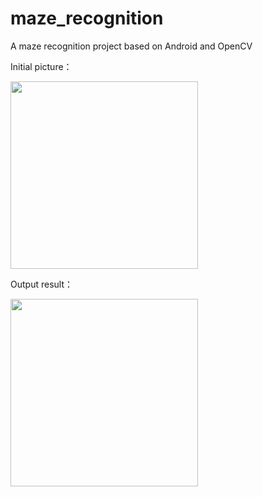 # maze_recognition

A maze recognition project based on Android and OpenCV

Initial picture：

<img src="https://github.com/cyz020403/maze_recognition/blob/main/in.jpg" width="300px">

Output result：

<img src="https://github.com/cyz020403/maze_recognition/blob/main/out.jpg" width="300px">
